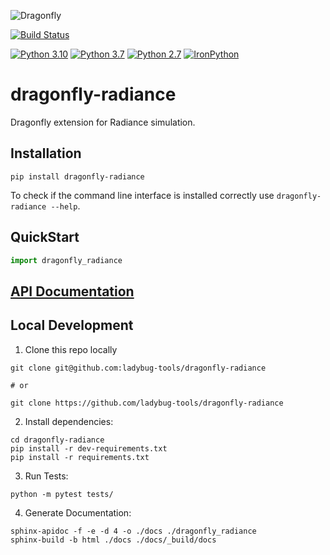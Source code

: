 ![Dragonfly](https://www.ladybug.tools/assets/img/dragonfly.png)

[![Build Status](https://github.com/ladybug-tools/dragonfly-radiance/actions/workflows/ci.yaml/badge.svg)](https://github.com/ladybug-tools/dragonfly-radiance/actions)

[![Python 3.10](https://img.shields.io/badge/python-3.10-orange.svg)](https://www.python.org/downloads/release/python-3100/) [![Python 3.7](https://img.shields.io/badge/python-3.7-blue.svg)](https://www.python.org/downloads/release/python-370/) [![Python 2.7](https://img.shields.io/badge/python-2.7-green.svg)](https://www.python.org/downloads/release/python-270/) [![IronPython](https://img.shields.io/badge/ironpython-2.7-red.svg)](https://github.com/IronLanguages/ironpython2/releases/tag/ipy-2.7.8/)

# dragonfly-radiance

Dragonfly extension for Radiance simulation.

## Installation

`pip install dragonfly-radiance`

To check if the command line interface is installed correctly use `dragonfly-radiance --help`.

## QuickStart

```python
import dragonfly_radiance
```

## [API Documentation](http://ladybug-tools.github.io/dragonfly-radiance/docs)

## Local Development

1. Clone this repo locally
```
git clone git@github.com:ladybug-tools/dragonfly-radiance

# or

git clone https://github.com/ladybug-tools/dragonfly-radiance
```
2. Install dependencies:
```
cd dragonfly-radiance
pip install -r dev-requirements.txt
pip install -r requirements.txt
```

3. Run Tests:
```
python -m pytest tests/
```

4. Generate Documentation:
```
sphinx-apidoc -f -e -d 4 -o ./docs ./dragonfly_radiance
sphinx-build -b html ./docs ./docs/_build/docs
```

